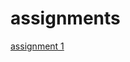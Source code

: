 # assignments 

[assignment 1](https://github.com/giuliacarlucci97/assignments/blob/master/Assignment_week_2.ipynb)
